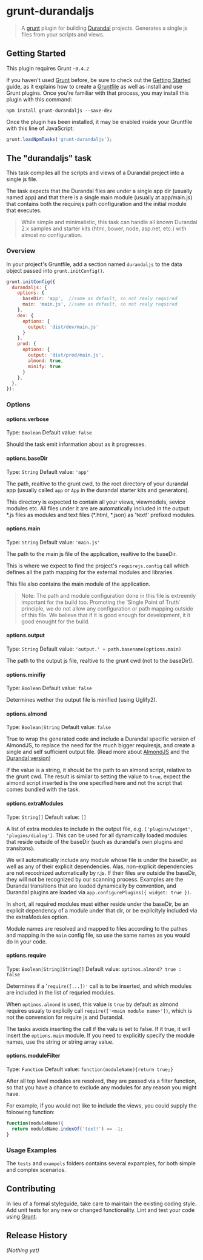# grunt-durandaljs

> A [grunt](http://gruntjs.com) plugin for building [Durandal](http://durandaljs.com) projects. Generates a single js files from your scripts and views.

## Getting Started
This plugin requires Grunt `~0.4.2`

If you haven't used [Grunt](http://gruntjs.com/) before, be sure to check out the [Getting Started](http://gruntjs.com/getting-started) guide, as it explains how to create a [Gruntfile](http://gruntjs.com/sample-gruntfile) as well as install and use Grunt plugins. Once you're familiar with that process, you may install this plugin with this command:

```shell
npm install grunt-durandaljs --save-dev
```

Once the plugin has been installed, it may be enabled inside your Gruntfile with this line of JavaScript:

```js
grunt.loadNpmTasks('grunt-durandaljs');
```

## The "durandaljs" task

This task compiles all the scripts and views of a Durandal project into a single js file.

The task expects that the Durandal files are under a single app dir (usually named app) and that there is a single
main module (usually at app/main.js) that contains both the requirejs path configuration and the initial module that
executes.

> While simple and minimalistic, this task can handle all known Durandal 2.x samples and starter kits (html, bower, node, asp.net, etc.) with almost no configuration.


### Overview

In your project's Gruntfile, add a section named `durandaljs` to the data object passed into `grunt.initConfig()`.

```js
grunt.initConfig({
  durandaljs: {
    options: {
      baseDir: 'app',  //same as default, so not realy required
      main: 'main.js', //same as default, so not realy required
    },
    dev: {
      options: {
        output: 'dist/dev/main.js'
      }
    },
    prod: {
      options: {
        output: 'dist/prod/main.js',
        almond: true,
        minify: true
      }
    },
  },
});
```

### Options

#### options.verbose
Type: `Boolean`
Default value: `false`

Should the task emit information about as it progresses.

#### options.baseDir
Type: `String`
Default value: `'app'`

The path, realtive to the grunt cwd, to the root directory of your durandal app (usually called  `app` or `App` in the durandal starter kits and generators). 

This directory is expected to contain all your views, viewmodels, sevice modules etc. All files under it are are automatically included in the output: \*.js files as modules and text files (\*.html, \*.json) as 'text!' prefixed modules. 


#### options.main
Type: `String`
Default value: `'main.js'`

The path to the main js file of the application, realtive to the baseDir. 

This is where we expect to find the project's `requirejs.config` call which defines all the path mapping for the external modules and libraries.

This file also contains the main module of the application.

> Note: The path and module configuration done in this file is extreemly important for the build too. Promoting the 'Single Point of Truth` principle, we do not allow any configuration or path mapping outside of this file. We believe that if it is good enough for development, it it good enought for the build.

#### options.output
Type: `String`
Default value: `'output.' + path.basename(options.main)`

The path to the output js file, realtive to the grunt cwd (not to the baseDir!). 

#### options.minifiy
Type: `Boolean`
Default value: `false`

Determines wether the output file is minified (using Uglify2).

#### options.almond
Type: `Boolean|String`
Default value: `false`

True to wrap the generated code and include a Durandal specific version of AlmondJS, to replace the need for the much bigger requiresjs, and create a single and self sufficient output file. (Read more about [AlmondJS](https://github.com/jrburke/almond) and the [Durandal version](https://github.com/BlueSpire/almond))

If the value is a string, it should be the path to an almond script, relative to the grunt cwd. The result is similar to setting the value to `true`, expect the almond script inserted is the one specified here and not the script that comes bundled with the task.

#### options.extraModules
Type: `String[]`
Default value: `[]`

A list of extra modules to include in the output file, e.g. `['plugins/widget', 'plugins/dialog']`. This can be used for all dynamically loaded modules that reside outside of the baseDir (such as durandal's own plugins and transitons).

We will automatically include any module whose file is under the baseDir, as well as any of their explicit dependencies. Alas, non-explicit dependencies are not recodnized automatically by r.js. If their files are outside the baseDir, they will not be recognized by our scanning process. Examples are the Durandal transitions that are loaded dynamically by convention, and Durandal plugins are loaded via `app.configurePlugins({ widget: true })`. 

In short, all required modules must either reside under the baseDir, be an explicit dependency of a module under that dir, or be explicityly included via the extraModules option.

Module names are resolved and mapped to files according to the pathes and mapping in the `main` config file, so use the same names as you would do in your code.

#### options.require
Type: `Boolean|String|String[]`
Default value: `optinos.almond? true : false`

Determines if a '`require([...])'` call is to be inserted, and which modules are included in the list of requried modules. 

When `optinos.almond` is used, this value is `true` by default as almond requires usualy to explicily call `require(['<main module name>'])`, which is not the convension for require js and Durandal. 

The tasks avoids inserting the call if the valu is set to false. If it true, it will insert the `options.main` module. If you need to explicitly specify the module names, use the string or string array value. 

#### options.moduleFilter
Type: `Function`
Default value: `function(moduleName){return true;}`

After all top level modules are resolved, they are passed via a filter function, so that you have a chance to exclude any modules for any reason you might have.

For example, if you would not like to include the views, you could supply the foloowing function:

```js
function(moduleName){
  return moduleName.indexOf('text!') == -1;
}
```


### Usage Examples

The `tests` and `exampels` folders contains several expamples, for both simple and complex scenarios.

## Contributing
In lieu of a formal styleguide, take care to maintain the existing coding style. Add unit tests for any new or changed functionality. Lint and test your code using [Grunt](http://gruntjs.com/).

## Release History
_(Nothing yet)_

